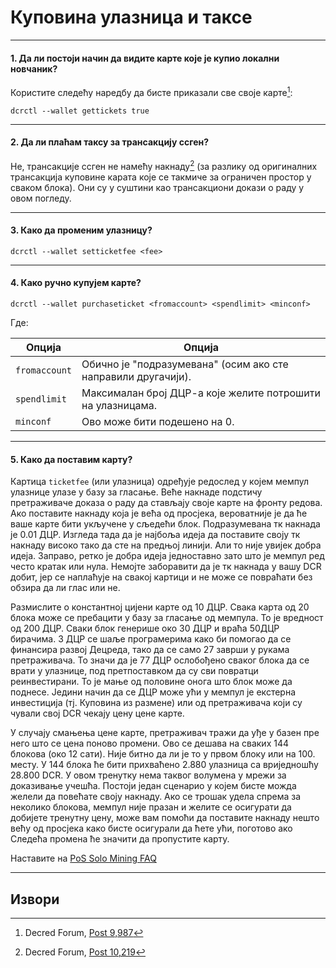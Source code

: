 # <i class="fa fa-ticket"></i> Куповина улазница и таксе 

---

#### 1. Да ли постоји начин да видите карте које је купио локални новчаник? 

Користите следећу наредбу да бисте приказали све своје карте[^9987]:

```no-highlight
dcrctl --wallet gettickets true
```

---

#### 2. Да ли плаћам таксу за трансакцију ссген? 

Не, трансакције ссген не намећу накнаду[^10219] (за разлику од оригиналних трансакција куповине карата које се такмиче за ограничен простор у сваком блока). Они су у суштини као трансакциони докази о раду у овом погледу.

---

#### 3. Како да променим улазницу? 

```no-highlight
dcrctl --wallet setticketfee <fee>
```

---

#### 4. Како ручно купујем карте? 

```no-highlight
dcrctl --wallet purchaseticket <fromaccount> <spendlimit> <minconf>
```

Где:

Опција        | Опција
---           | ---
`fromaccount` | Обично је "подразумевана" (осим ако сте направили другачији).
`spendlimit`  | Максималан број ДЦР-а које желите потрошити на улазницама.
`minconf`     | Ово може бити подешено на 0.

---

#### 5. Како да поставим карту? 

Картица `ticketfee` (или улазница) одређује редослед у којем мемпул улазнице улазе у базу за гласање. Веће накнаде подстичу претраживаче доказа о раду да стављају своје карте на фронту редова. Ако поставите накнаду која је већа од просјека, вероватније је да ће ваше карте бити укључене у сљедећи блок. Подразумевана тк накнада је 0.01 ДЦР. Изгледа тада да је најбоља идеја да поставите своју тк накнаду високо тако да сте на предњој линији. Али то није увијек добра идеја. Заправо, ретко је добра идеја једноставно зато што је мемпул ред често кратак или нула. Немојте заборавити да је тк накнада у вашу DCR добит, јер се наплаћује на свакој картици и не може се повраћати без обзира да ли глас или не.

Размислите о константној цијени карте од 10 ДЦР. Свака карта од 20 блока може се пребацити у базу за гласање од мемпула. То је вредност од 200 ДЦР. Сваки блок генерише око 30 ДЦР и враћа 50ДЦР бирачима. 3 ДЦР се шаље програмерима како би помогао да се финансира развој Децреда, тако да се само 27 заврши у рукама претраживача. То значи да је 77 ДЦР ослобођено сваког блока да се врати у улазнице, под претпоставком да су сви повратци реинвестирани. То је мање од половине онога што блок може да поднесе. Једини начин да се ДЦР може ући у мемпул је екстерна инвестиција (тј. Куповина из размене) или од претраживача који су чували свој DCR чекају цену цене карте.

У случају смањења цене карте, претраживач тражи да уђе у базен пре него што се цена поново промени. Ово се дешава на сваких 144 блокова (око 12 сати). Није битно да ли је то у првом блоку или на 100. месту. У 144 блока ће бити прихваћено 2.880 улазница са вриједношћу 28.800 DCR. У овом тренутку нема таквог волумена у мрежи за доказивање учешћа. Постоји један сценарио у којем бисте можда желели да повећате своју накнаду. Ако се трошак удела спрема за неколико блокова, мемпул није празан и желите се осигурати да добијете тренутну цену, може вам помоћи да поставите накнаду нешто већу од просјека како бисте осигурали да ћете ући, поготово ако Следећа промена ће значити да пропустите карту.

Наставите на [PoS Solo Mining FAQ](/faq/proof-of-stake/solo-mining.md)

---

## <i class="fa fa-book"></i> Извори 

[^9987]: Decred Forum, [Post 9,987](https://forum.decred.org/threads/582/page-2#post-9987)
[^10219]: Decred Forum, [Post 10,219](https://forum.decred.org/threads/180/page-6#post-10219)
